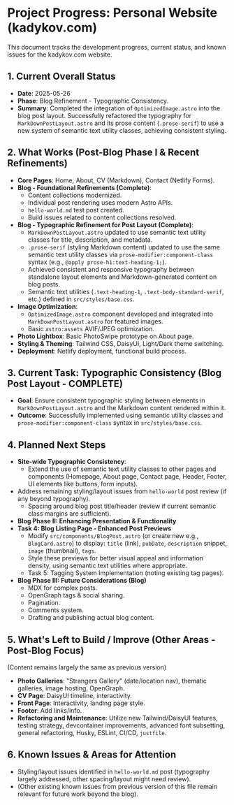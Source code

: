 # Project Progress: Personal Website (kadykov.com)

This document tracks the development progress, current status, and known issues for the kadykov.com website.

## 1. Current Overall Status
-   **Date**: 2025-05-26
-   **Phase**: Blog Refinement - Typographic Consistency.
-   **Summary**: Completed the integration of `OptimizedImage.astro` into the blog post layout. Successfully refactored the typography for `MarkDownPostLayout.astro` and its prose content (`.prose-serif`) to use a new system of semantic text utility classes, achieving consistent styling.

## 2. What Works (Post-Blog Phase I & Recent Refinements)
-   **Core Pages**: Home, About, CV (Markdown), Contact (Netlify Forms).
-   **Blog - Foundational Refinements (Complete)**:
    *   Content collections modernized.
    *   Individual post rendering uses modern Astro APIs.
    *   `hello-world.md` test post created.
    *   Build issues related to content collections resolved.
-   **Blog - Typographic Refinement for Post Layout (Complete)**:
    *   `MarkDownPostLayout.astro` updated to use semantic text utility classes for title, description, and metadata.
    *   `.prose-serif` (styling Markdown content) updated to use the same semantic text utility classes via `prose-modifier:component-class` syntax (e.g., `@apply prose-h1:text-heading-1;`).
    *   Achieved consistent and responsive typography between standalone layout elements and Markdown-generated content on blog posts.
    *   Semantic text utilities (`.text-heading-1`, `.text-body-standard-serif`, etc.) defined in `src/styles/base.css`.
-   **Image Optimization**:
    *   `OptimizedImage.astro` component developed and integrated into `MarkDownPostLayout.astro` for featured images.
    *   Basic `astro:assets` AVIF/JPEG optimization.
-   **Photo Lightbox**: Basic PhotoSwipe prototype on About page.
-   **Styling & Theming**: Tailwind CSS, DaisyUI, Light/Dark theme switching.
-   **Deployment**: Netlify deployment, functional build process.

## 3. Current Task: Typographic Consistency (Blog Post Layout - COMPLETE)
-   **Goal**: Ensure consistent typographic styling between elements in `MarkDownPostLayout.astro` and the Markdown content rendered within it.
-   **Outcome**: Successfully implemented using semantic utility classes and `prose-modifier:component-class` syntax in `src/styles/base.css`.

## 4. Planned Next Steps
-   **Site-wide Typographic Consistency**:
    *   Extend the use of semantic text utility classes to other pages and components (Homepage, About page, Contact page, Header, Footer, UI elements like buttons, form inputs).
-   Address remaining styling/layout issues from `hello-world` post review (if any beyond typography).
    *   Spacing around blog post title/header (review if current semantic class margins are sufficient).
-   **Blog Phase II: Enhancing Presentation & Functionality**
-   **Task 4: Blog Listing Page - Enhanced Post Previews**
    *   Modify `src/components/BlogPost.astro` (or create new e.g., `BlogCard.astro`) to display: `title` (link), `pubDate`, `description` snippet, `image` (thumbnail), `tags`.
    *   Style these previews for better visual appeal and information density, using semantic text utilities where appropriate.
    *   Task 5: Tagging System Implementation (noting existing tag pages).
-   **Blog Phase III: Future Considerations (Blog)**
    *   MDX for complex posts.
    *   OpenGraph tags & social sharing.
    *   Pagination.
    *   Comments system.
    *   Drafting and publishing actual blog content.

## 5. What's Left to Build / Improve (Other Areas - Post-Blog Focus)
(Content remains largely the same as previous version)
-   **Photo Galleries**: "Strangers Gallery" (date/location nav), thematic galleries, image hosting, OpenGraph.
-   **CV Page**: DaisyUI timeline, interactivity.
-   **Front Page**: Interactivity, landing page style.
-   **Footer**: Add links/info.
-   **Refactoring and Maintenance**: Utilize new Tailwind/DaisyUI features, testing strategy, devcontainer improvements, advanced font subsetting, general refactoring, Husky, ESLint, CI/CD, `justfile`.

## 6. Known Issues & Areas for Attention
-   Styling/layout issues identified in `hello-world.md` post (typography largely addressed, other spacing/layout might need review).
-   (Other existing known issues from previous version of this file remain relevant for future work beyond the blog).
